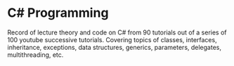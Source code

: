 # C# Programming
Record of lecture theory and code on C# from 90 tutorials out of a series of 100 youtube successive tutorials. 
Covering topics of classes, interfaces, inheritance, exceptions, data structures, generics, parameters, delegates, multithreading, etc.
